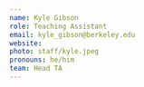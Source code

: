 ```yaml
---
name: Kyle Gibson
role: Teaching Assistant
email: kyle_gibson@berkeley.edu
website:
photo: staff/kyle.jpeg
pronouns: he/him
team: Head TA
---
```

